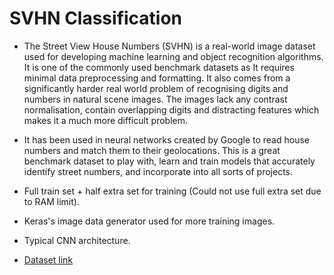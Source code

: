 # SVHN Classification

- The Street View House Numbers (SVHN) is a real-world image dataset used for developing machine learning and object recognition algorithms. It is one of the commonly used benchmark datasets as It requires minimal data preprocessing and formatting. It also comes from a significantly harder real world problem of recognising digits and numbers in natural scene images. The images lack any contrast normalisation, contain overlapping digits and distracting features which makes it a much more difficult problem.

- It has been used in neural networks created by Google to read house numbers and match them to their geolocations. This is a great benchmark dataset to play with, learn and train models that accurately identify street numbers, and incorporate into all sorts of projects.

- Full train set + half extra set for training (Could not use full extra set due to RAM limit).

- Keras's image data generator used for more training images.

- Typical CNN architecture.

- [Dataset link](http://ufldl.stanford.edu/housenumbers/)
